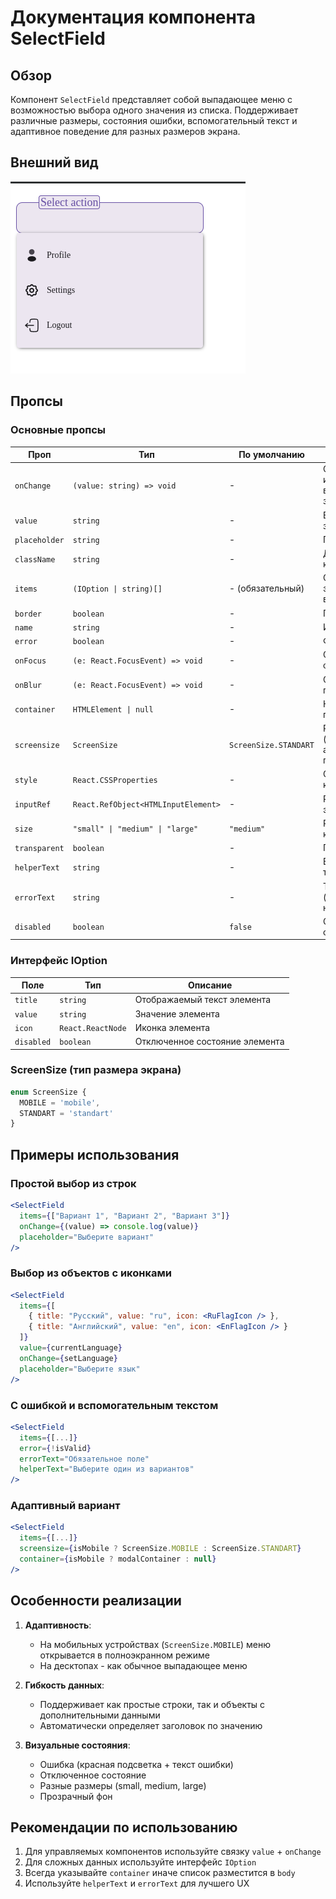 # Документация компонента SelectField

## Обзор
Компонент `SelectField` представляет собой выпадающее меню с возможностью выбора одного значения из списка. Поддерживает различные размеры, состояния ошибки, вспомогательный текст и адаптивное поведение для разных размеров экрана.

## Внешний вид  

![SelectField](img/SelectField.png)

## Пропсы

### Основные пропсы
| Проп              | Тип                                      | По умолчанию       | Описание                                                                 |
|-------------------|------------------------------------------|--------------------|-------------------------------------------------------------------------|
| `onChange`        | `(value: string) => void`               | -                  | Обработчик изменения выбранного значения                               |
| `value`          | `string`                                | -                  | Выбранное значение                                                     |
| `placeholder`    | `string`                                | -                  | Подсказка в поле                                                       |
| `className`      | `string`                                | -                  | Дополнительные классы                                                  |
| `items`         | `(IOption \| string)[]`                | - (обязательный)   | Список элементов для выбора                                           |
| `border`        | `boolean`                               | -                  | Показать рамку                                                         |
| `name`          | `string`                                | -                  | Имя поля                                                               |
| `error`         | `boolean`                               | -                  | Флаг ошибки                                                            |
| `onFocus`       | `(e: React.FocusEvent) => void`        | -                  | Обработчик фокуса                                                      |
| `onBlur`        | `(e: React.FocusEvent) => void`        | -                  | Обработчик потери фокуса                                               |
| `container`     | `HTMLElement \| null`                  | -                  | Контейнер для портала меню                                             |
| `screensize`    | `ScreenSize`                           | `ScreenSize.STANDART` | Размер экрана (определяет адаптивное поведение)                       |
| `style`         | `React.CSSProperties`                  | -                  | Стили контейнера                                                       |
| `inputRef`      | `React.RefObject<HTMLInputElement>`    | -                  | Ref для input элемента                                                 |
| `size`          | `"small" \| "medium" \| "large"`      | `"medium"`         | Размер компонента                                                      |
| `transparent`   | `boolean`                              | -                  | Прозрачный фон                                                         |
| `helperText`    | `string`                               | -                  | Вспомогательный текст                                                  |
| `errorText`     | `string`                               | -                  | Текст ошибки (имеет приоритет над helperText)                          |
| `disabled`      | `boolean`                              | `false`            | Отключенное состояние                                                  |

### Интерфейс IOption
| Поле        | Тип               | Описание                          |
|-------------|-------------------|-----------------------------------|
| `title`    | `string`          | Отображаемый текст элемента       |
| `value`    | `string`          | Значение элемента                 |
| `icon`     | `React.ReactNode` | Иконка элемента                   |
| `disabled` | `boolean`         | Отключенное состояние элемента    |

### ScreenSize (тип размера экрана)
```typescript
enum ScreenSize {
  MOBILE = 'mobile',
  STANDART = 'standart'
}
```

## Примеры использования

### Простой выбор из строк
```jsx
<SelectField
  items={["Вариант 1", "Вариант 2", "Вариант 3"]}
  onChange={(value) => console.log(value)}
  placeholder="Выберите вариант"
/>
```

### Выбор из объектов с иконками
```jsx
<SelectField
  items={[
    { title: "Русский", value: "ru", icon: <RuFlagIcon /> },
    { title: "Английский", value: "en", icon: <EnFlagIcon /> }
  ]}
  value={currentLanguage}
  onChange={setLanguage}
  placeholder="Выберите язык"
/>
```

### С ошибкой и вспомогательным текстом
```jsx
<SelectField
  items={[...]}
  error={!isValid}
  errorText="Обязательное поле"
  helperText="Выберите один из вариантов"
/>
```

### Адаптивный вариант
```jsx
<SelectField
  items={[...]}
  screensize={isMobile ? ScreenSize.MOBILE : ScreenSize.STANDART}
  container={isMobile ? modalContainer : null}
/>
```

## Особенности реализации

1. **Адаптивность**:
   - На мобильных устройствах (`ScreenSize.MOBILE`) меню открывается в полноэкранном режиме
   - На десктопах - как обычное выпадающее меню

3. **Гибкость данных**:
   - Поддерживает как простые строки, так и объекты с дополнительными данными
   - Автоматически определяет заголовок по значению

4. **Визуальные состояния**:
   - Ошибка (красная подсветка + текст ошибки)
   - Отключенное состояние
   - Разные размеры (small, medium, large)
   - Прозрачный фон

## Рекомендации по использованию

1. Для управляемых компонентов используйте связку `value` + `onChange`
2. Для сложных данных используйте интерфейс `IOption`
3. Всегда указывайте `container` иначе список разместится в `body`
4. Используйте `helperText` и `errorText` для лучшего UX
